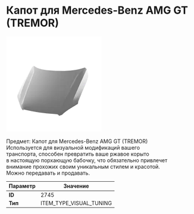# Капот для Mercedes-Benz AMG GT (TREMOR)

![Item Image](../img/2745.webp?raw=true)

Предмет: Капот для Mercedes-Benz AMG GT (TREMOR)<br>Используется для визуальной модификаций вашего<br>транспорта, способен превратить ваше ржавое корыто<br>в настоящую порхающую бабочку, что обязательно привлечет<br>внимание прохожих своим уникальным стилем и красотой.<br>Можно передавать и продавать.


| Параметр | Значение |
|----------|----------|
| **ID** | 2745 |
| **Тип** | ITEM_TYPE_VISUAL_TUNING |

